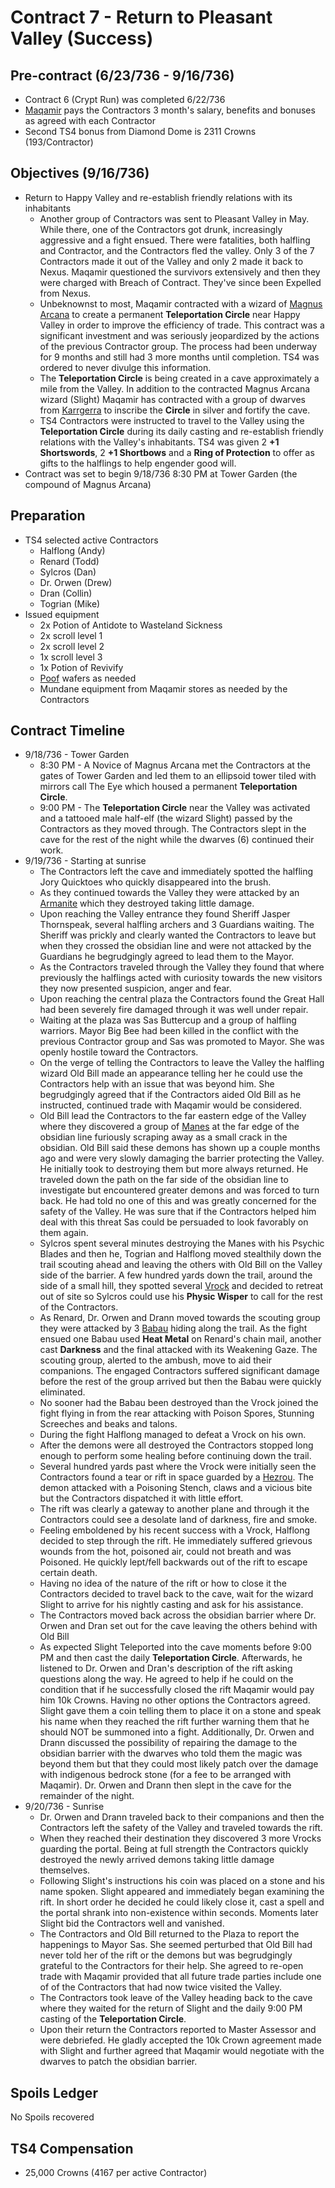 # Contract 7 - Return to Pleasant Valley (Success)

## Pre-contract (6/23/736 - 9/16/736)
* Contract 6 (Crypt Run) was completed 6/22/736
* [Maqamir](../../markdown/company.md) pays the Contractors 3 month's salary, benefits and bonuses as agreed with each Contractor
* Second TS4 bonus from Diamond Dome is 2311 Crowns (193/Contractor)

## Objectives (9/16/736)
* Return to Happy Valley and re-establish friendly relations with its inhabitants
  * Another group of Contractors was sent to Pleasant Valley in May. While there, one of the Contractors got drunk, increasingly aggressive and a fight ensued. There were fatalities, both halfling and Contractor, and the Contractors fled the valley. Only 3 of the 7 Contractors made it out of the Valley and only 2 made it back to Nexus. Maqamir questioned the survivors extensively and then they were charged with Breach of Contract. They've since been Expelled from Nexus.
  * Unbeknownst to most, Maqamir contracted with a wizard of [Magnus Arcana](../../markdown/wizards.md) to create a permanent __Teleportation Circle__ near Happy Valley in order to improve the efficiency of trade. This contract was a significant investment and was seriously jeopardized by the actions of the previous Contractor group. The process had been underway for 9 months and still had 3 more months until completion. TS4 was ordered to never divulge this information.
  * The __Teleportation Circle__ is being created in a cave approximately a mile from the Valley. In addition to the contracted Magnus Arcana wizard (Slight) Maqamir has contracted with a group of dwarves from [Karrgerra](../../markdown/trade-partner-2.md) to inscribe the __Circle__ in silver and fortify the cave.
  * TS4 Contractors were instructed to travel to the Valley using the __Teleportation Circle__ during its daily casting and re-establish friendly relations with the Valley's inhabitants. TS4 was given 2 __+1 Shortswords__, 2 __+1 Shortbows__ and a __Ring of Protection__ to offer as gifts to the halflings to help engender good will.
* Contract was set to begin 9/18/736 8:30 PM at Tower Garden (the compound of Magnus Arcana)

## Preparation
* TS4 selected active Contractors
  * Halflong (Andy)
  * Renard (Todd)
  * Sylcros (Dan)
  * Dr. Orwen (Drew)
  * Dran (Collin)
  * Togrian (Mike)
* Issued equipment
  * 2x Potion of Antidote to Wasteland Sickness
  * 2x scroll level 1
  * 2x scroll level 2
  * 1x scroll level 3
  * 1x Potion of Revivify
  * [Poof](../../markdown/poof.md) wafers as needed
  * Mundane equipment from Maqamir stores as needed by the Contractors

## Contract Timeline
* 9/18/736 - Tower Garden
  * 8:30 PM - A Novice of Magnus Arcana met the Contractors at the gates of Tower Garden and led them to an ellipsoid tower tiled with mirrors call The Eye which housed a permanent __Teleportation Circle__.
  * 9:00 PM - The __Teleportation Circle__ near the Valley was activated and a tattooed male half-elf (the wizard Slight) passed by the Contractors as they moved through. The Contractors slept in the cave for the rest of the night while the dwarves (6) continued their work.
* 9/19/736 - Starting at sunrise
  * The Contractors left the cave and immediately spotted the halfling Jory Quicktoes who quickly disappeared into the brush.
  * As they continued towards the Valley they were attacked by an [Armanite](https://www.dndbeyond.com/avatars/thumbnails/266/330/1000/1000/636596677808633175.png) which they destroyed taking little damage.
  * Upon reaching the Valley entrance they found Sheriff Jasper Thornspeak, several halfling archers and 3 Guardians waiting. The Sheriff was prickly and clearly wanted the Contractors to leave but when they crossed the obsidian line and were not attacked by the Guardians he begrudgingly agreed to lead them to the Mayor.
  * As the Contractors traveled through the Valley they found that where previously the halflings acted with curiosity towards the new visitors they now presented suspicion, anger and fear.
  * Upon reaching the central plaza the Contractors found the Great Hall had been severely fire damaged through it was well under repair.
  * Waiting at the plaza was Sas Buttercup and a group of halfling warriors. Mayor Big Bee had been killed in the conflict with the previous Contractor group and Sas was promoted to Mayor. She was openly hostile toward the Contractors.
  * On the verge of telling the Contractors to leave the Valley the halfling wizard Old Bill made an appearance telling her he could use the Contractors help with an issue that was beyond him. She begrudgingly agreed that if the Contractors aided Old Bill as he instructed, continued trade with Maqamir would be considered.
  * Old Bill lead the Contractors to the far eastern edge of the Valley where they discovered a group of [Manes](https://www.dndbeyond.com/avatars/thumbnails/30781/625/1000/1000/638061931777676406.png) at the far edge of the obsidian line furiously scraping away as a small crack in the obsidian. Old Bill said these demons has shown up a couple months ago and were very slowly damaging the barrier protecting the Valley. He initially took to destroying them but more always returned. He traveled down the path on the far side of the obsidian line to investigate but encountered greater demons and was forced to turn back. He had told no one of this and was greatly concerned for the safety of the Valley. He was sure that if the Contractors helped him deal with this threat Sas could be persuaded to look favorably on them again.
  * Sylcros spent several minutes destroying the Manes with his Psychic Blades and then he, Togrian and Halflong moved stealthily down the trail scouting ahead and leaving the others with Old Bill on the Valley side of the barrier. A few hundred yards down the trail, around the side of a small hill, they spotted several [Vrock](https://www.dndbeyond.com/avatars/thumbnails/30781/648/1000/1000/638061932392542985.png) and decided to retreat out of site so Sylcros could use his __Physic Wisper__ to call for the rest of the Contractors.
  * As Renard, Dr. Orwen and Drann moved towards the scouting group they were attacked by 3 [Babau](https://www.dndbeyond.com/avatars/thumbnails/25746/153/1000/1000/637880557159096680.jpeg) hiding along the trail. As the fight ensued one Babau used __Heat Metal__ on Renard's chain mail, another cast __Darkness__ and the final attacked with its Weakening Gaze. The scouting group, alerted to the ambush, move to aid their companions. The engaged Contractors suffered significant damage before the rest of the group arrived but then the Babau were quickly eliminated.
  * No sooner had the Babau been destroyed than the Vrock joined the fight flying in from the rear attacking with Poison Spores, Stunning Screeches and beaks and talons.
  * During the fight Halflong managed to defeat a Vrock on his own.
  * After the demons were all destroyed the Contractors stopped long enough to perform some healing before continuing down the trail.
  * Several hundred yards past where the Vrock were initially seen the Contractors found a tear or rift in space guarded by a [Hezrou](https://www.dndbeyond.com/avatars/thumbnails/30781/620/1000/1000/638061931586077246.png). The demon attacked with a Poisoning Stench, claws and a vicious bite but the Contractors dispatched it with little effort.
  * The rift was clearly a gateway to another plane and through it the Contractors could see a desolate land of darkness, fire and smoke.
  * Feeling emboldened by his recent success with a Vrock, Halflong decided to step through the rift. He immediately suffered grievous wounds from the hot, poisoned air, could not breath and was Poisoned. He quickly lept/fell backwards out of the rift to escape certain death.
  * Having no idea of the nature of the rift or how to close it the Contractors decided to travel back to the cave, wait for the wizard Slight to arrive for his nightly casting and ask for his assistance.
  * The Contractors moved back across the obsidian barrier where Dr. Orwen and Dran set out for the cave leaving the others behind with Old Bill
  * As expected Slight Teleported into the cave moments before 9:00 PM and then cast the daily __Teleportation Circle__. Afterwards, he listened to Dr. Orwen and Dran's description of the rift asking questions along the way. He agreed to help if he could on the condition that if he successfully closed the rift Maqamir would pay him 10k Crowns. Having no other options the Contractors agreed. Slight gave them a coin telling them to place it on a stone and speak his name when they reached the rift further warning them that he should NOT be summoned into a fight. Additionally, Dr. Orwen and Drann discussed the possibility of repairing the damage to the obsidian barrier with the dwarves who told them the magic was beyond them but that they could most likely patch over the damage with indigenous bedrock stone (for a fee to be arranged with Maqamir). Dr. Orwen and Drann then slept in the cave for the remainder of the night.
* 9/20/736 - Sunrise
  * Dr. Orwen and Drann traveled back to their companions and then the Contractors left the safety of the Valley and traveled towards the rift.
  * When they reached their destination they discovered 3 more Vrocks guarding the portal. Being at full strength the Contractors quickly destroyed the newly arrived demons taking little damage themselves.
  * Following Slight's instructions his coin was placed on a stone and his name spoken. Slight appeared and immediately began examining the rift. In short order he decided he could likely close it, cast a spell and the portal shrank into non-existence within seconds. Moments later Slight bid the Contractors well and vanished.
  * The Contractors and Old Bill returned to the Plaza to report the happenings to Mayor Sas. She seemed perturbed that Old Bill had never told her of the rift or the demons but was begrudgingly grateful to the Contractors for their help. She agreed to re-open trade with Maqamir provided that all future trade parties include one of of the Contractors that had now twice visited the Valley.
  * The Contractors took leave of the Valley heading back to the cave where they waited for the return of Slight and the daily 9:00 PM casting of the __Teleportation Circle__.
  * Upon their return the Contractors reported to Master Assessor and were debriefed. He gladly accepted the 10k Crown agreement made with Slight and further agreed that Maqamir would negotiate with the dwarves to patch the obsidian barrier.

## Spoils Ledger
No Spoils recovered

## TS4 Compensation
* 25,000 Crowns (4167 per active Contractor)